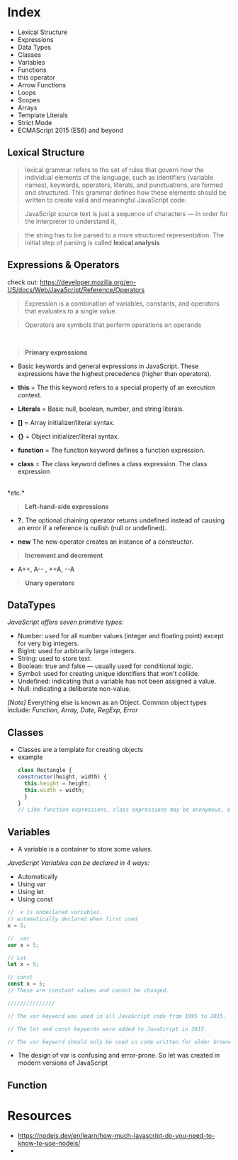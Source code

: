 # Index
- Lexical Structure
- Expressions
- Data Types
- Classes
- Variables
- Functions
- this operator
- Arrow Functions
- Loops
- Scopes
- Arrays
- Template Literals
- Strict Mode
- ECMAScript 2015 (ES6) and beyond


## Lexical Structure

> lexical grammar refers to the set of rules that govern how the individual elements of the language, such as identifiers (variable names), keywords, operators, literals, and punctuations, are formed and structured. This grammar defines how these elements should be written to create valid and meaningful JavaScript code.

> JavaScript source text is just a sequence of characters — in order for the interpreter to understand it,

> the string has to be parsed to a more structured representation. The initial step of parsing is called **lexical analysis**

## Expressions & Operators

check out: https://developer.mozilla.org/en-US/docs/Web/JavaScript/Reference/Operators

> Expression is a combination of variables, constants, and operators that evaluates to a single value.

> Operators are symbols that perform operations on operands

<br/>

> **Primary expressions**

- Basic keywords and general expressions in JavaScript. These expressions have the highest precedence (higher than operators).

- **this** = 
The this keyword refers to a special property of an execution context.

- **Literals** =
Basic null, boolean, number, and string literals.

- **[]** =
Array initializer/literal syntax.

- **{}** =
Object initializer/literal syntax.

- **function** =
The function keyword defines a function expression.

- **class** =
The class keyword defines a class expression.  The class expression
<br/>
*etc.*

> **Left-hand-side expressions**

- **?.**
The optional chaining operator returns undefined instead of causing an error if a reference is nullish (null or undefined).

- **new**
The new operator creates an instance of a constructor.


> **Increment and decrement**

- A++, A-- , ++A, --A


> **Unary operators**


## DataTypes

*JavaScript offers seven primitive types:*

- Number: used for all number values (integer and floating point) except for very big integers.
- BigInt: used for arbitrarily large integers.
- String: used to store text.
- Boolean: true and false — usually used for conditional logic.
- Symbol: used for creating unique identifiers that won't collide.
- Undefined: indicating that a variable has not been assigned a value.
- Null: indicating a deliberate non-value.

*[Note]* Everything else is known as an Object. Common object types include: *Function, Array, Date, RegExp, Error*

## Classes

- Classes are a template for creating objects
- example
  ```javascript
  class Rectangle {
  constructor(height, width) {
    this.height = height;
    this.width = width;
    }
  }
  // Like function expressions, class expressions may be anonymous, or have a name that's different from the variable that it's assigned to. However, unlike function declarations, 
  ```


## Variables
- A variable is a container to store some values.

*JavaScript Variables can be declared in 4 ways:*
* Automatically
* Using var
* Using let
* Using const

```javascript
//  x is undeclared variables.
// automatically declared when first used
x = 5;

//  var
var x = 5;

// Let 
let x = 5;

// const
const x = 5;
// These are constant values and cannot be changed.

///////////////

// The var keyword was used in all JavaScript code from 1995 to 2015.

// The let and const keywords were added to JavaScript in 2015.

// The var keyword should only be used in code written for older browsers.

```

- The design of var is confusing and error-prone. So let was created in modern versions of JavaScript


## Function





# Resources
- https://nodejs.dev/en/learn/how-much-javascript-do-you-need-to-know-to-use-nodejs/
- 